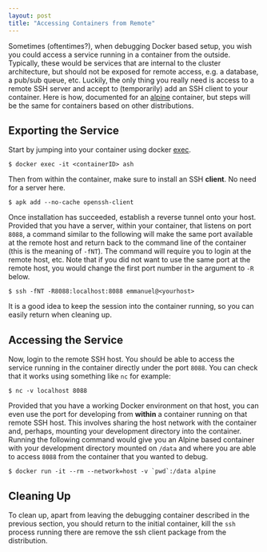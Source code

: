 ```yaml
---
layout: post
title: "Accessing Containers from Remote"
---
```


Sometimes (oftentimes?), when debugging Docker based setup, you wish you could
access a service running in a container from the outside. Typically, these
would be services that are internal to the cluster architecture, but should not
be exposed for remote access, e.g. a database, a pub/sub queue, etc. Luckily,
the only thing you really need is access to a remote SSH server and accept to
(temporarily) add an SSH client to your container. Here is how, documented for
an [alpine](https://hub.docker.com/_/alpine/) container, but steps will be the
same for containers based on other distributions.

## Exporting the Service

Start by jumping into your container using docker
[exec](https://docs.docker.com/engine/reference/commandline/exec/).

```console
$ docker exec -it <containerID> ash
```

Then from within the container, make sure to install an SSH **client**. No need
for a server here.

```console
$ apk add --no-cache openssh-client
```

Once installation has succeeded, establish a reverse tunnel onto your host.
Provided that you have a server, within your container, that listens on port
`8088`, a command similar to the following will make the same port available at
the remote host and return back to the command line of the container (this is
the meaning of `-fNT`). The command will require you to login at the remote
host, etc. Note that if you did not want to use the same port at the remote
host, you would change the first port number in the argument to `-R` below.

```console
$ ssh -fNT -R8088:localhost:8088 emmanuel@<yourhost>
```

It is a good idea to keep the session into the container running, so you can
easily return when cleaning up.

## Accessing the Service

Now, login to the remote SSH host. You should be able to access the service
running in the container directly under the port `8088`. You can check that it
works using something like `nc` for example:

```console
$ nc -v localhost 8088
```

Provided that you have a working Docker environment on that host, you can even
use the port for developing from **within** a container running on that remote
SSH host. This involves sharing the host network with the container and,
perhaps, mounting your development directory into the container. Running the
following command would give you an Alpine based container with your
development directory mounted on `/data` and where you are able to access
`8088` from the container that you wanted to debug.

```console
$ docker run -it --rm --network=host -v `pwd`:/data alpine
```

## Cleaning Up

To clean up, apart from leaving the debugging container described in the
previous section, you should return to the initial container, kill the `ssh`
process running there are remove the ssh client package from the distribution.